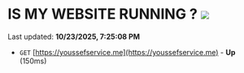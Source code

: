# IS MY WEBSITE RUNNING ? [![](https://img.shields.io/static/v1?label=Sponsor&message=%E2%9D%A4&logo=GitHub&color=%23fe8e86)](https://github.com/sponsors/Youssef-Lehmam)

Last updated: **10/23/2025, 7:25:08 PM**

- `GET` [https://youssefservice.me](https://youssefservice.me) - **Up** (150ms)
